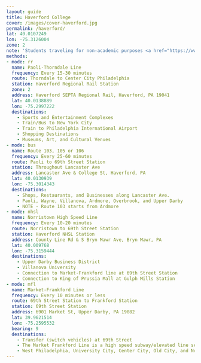 ```yaml
---
layout: guide
title: Haverford College
cover: /images/cover-haverford.jpg
permalink: /haverford/
lat: 40.0107249
lon: -75.3126004
zone: 2
note: 'Students traveling for non-academic purposes <a href="https://www.haverford.edu/student-engagement-leadership/office/septa-tickets-process" target="_blank">may request a disposable SEPTA Key card from the Student Activities Office</a>. Those traveling for classes may request funding from the Office of Financial Aid (<a href="mailto:finaid@haverford.edu"  target="_blank">finaid@haverford.edu</a>) for Penn classes, or the Tri-College Philadelphia Program (<a href="mailto:ccleary@haverford.edu" target="_blank">ccleary@haverford.edu</a>) for a program course.'
methods:
- mode: rr
  name: Paoli-Thorndale Line
  frequency: Every 15-30 minutes
  route: Thorndale to Center City Philadelphia
  station: Haverford Regional Rail Station
  zone: 2
  address: Haverford SEPTA Regional Rail, Haverford, PA 19041
  lat: 40.0138889
  lon: -75.2997222
  destinations:
    - Sports and Entertainment Complexes
    - Train/Bus to New York City
    - Train to Philadelphia International Airport
    - Shopping Destinations
    - Museums, Art, and Cultural Venues
- mode: bus
  name: Route 103, 105 or 106
  frequency: Every 25-60 minutes
  route: Paoli to 69th Street Station
  station: Throughout Lancaster Ave
  address: Lancaster Ave & College St, Haverford, PA
  lat: 40.0130939
  lon: -75.3014343
  destinations:
    - Shops, Restaurants, and Businesses along Lancaster Ave.
    - Paoli, Wayne, Villanova, Ardmore, Overbrook, and Upper Darby
    - NOTE - Route 103 starts from Ardmore
- mode: nhsl
  name: Norristown High Speed Line
  frequency: Every 10-20 minutes
  route: Norristown to 69th Street Station
  station: Haverford NHSL Station
  address: County Line Rd & S Bryn Mawr Ave, Bryn Mawr, PA
  lat: 40.009768
  lon: -75.3159444
  destinations:
    - Upper Darby Business District
    - Villanova University
    - Connection to Market-Frankford line at 69th Street Station
    - Connection to King of Prussia Mall at Gulph Mills Station
- mode: mfl
  name: Market-Frankford Line
  frequency: Every 10 minutes or less
  route: 69th Street Station to Frankford Station
  station: 69th Street Station
  address: 6901 Market St, Upper Darby, PA 19082
  lat: 39.9621514
  lon: -75.2595532
  bearing: 9
  destinations:
    - Transfer (switch vehicles) at 69th Street
    - The Market Frankford Line is a high speed subway/elevated line serving neighborhoods.
    - West Philadelphia, University City, Center City, Old City, and North Philadelphia.
---
```

